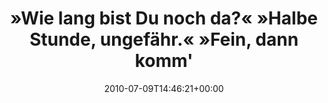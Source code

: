---
retweeted: false
source: <a href="http://termtter.org/" rel="nofollow">Termtter</a>
entities:
  hashtags:
  - text: freitag
    indices:
    - '99'
    - '107'
  symbols: []
  user_mentions: []
  urls: []
display_text_range:
- '0'
- '107'
favorite_count: '0'
id_str: '18123411509'
truncated: false
retweet_count: '0'
id: '18123411509'
created_at: Fri Jul 09 14:46:21 +0000 2010
favorited: false
full_text: "»Wie lang bist Du noch da?« »Halbe Stunde, ungefähr.« »Fein, dann komm'
  ich in ner halben Stunde«. #freitag"
lang: de
tags:
- freitag
- pesos/twitter
date: '2010-07-09T14:46:21+00:00'
src: https://twitter.com/bascht/status/18123411509
original_url: https://twitter.com/bascht/status/18123411509
type: twitter_tweet
text: "»Wie lang bist Du noch da?« »Halbe Stunde, ungefähr.« »Fein, dann komm' ich
  in ner halben Stunde«. #freitag"
title: "»Wie lang bist Du noch da?« »Halbe Stunde, ungefähr.« »Fein, dann komm'"

---